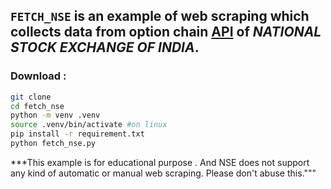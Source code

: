 ## `FETCH_NSE` is an example of web scraping which collects data from option chain [API](https://www.nseindia.com/option-chain "Nifty Option Chain") of ***NATIONAL STOCK EXCHANGE OF INDIA***.

### Download :

```bash
git clone
cd fetch_nse
python -m venv .venv
source .venv/bin/activate #on linux
pip install -r requirement.txt
python fetch_nse.py
```

***This example is for educational purpose . And NSE does not support any kind of automatic or manual web scraping. Please don't abuse this."""

